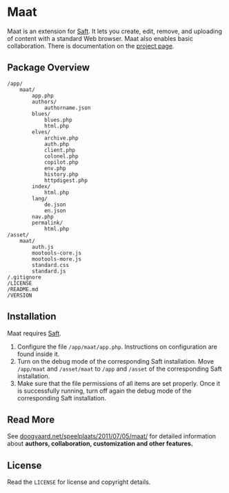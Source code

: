Maat
====

Maat is an extension for [Saft](https://github.com/bingobongo/saft). It lets you create, edit, remove, and uploading of content with a standard Web browser. Maat also enables basic collaboration. There is documentation on the [project page](http://doogvaard.net/speelplaats/2011/07/05/maat/).


Package Overview
----------------

	/app/
		maat/
			app.php
			authors/
				authorname.json
			blues/
				blues.php
				html.php
			elves/
				archive.php
				auth.php
				client.php
				colonel.php
				copilot.php
				env.php
				history.php
				httpdigest.php
			index/
				html.php
			lang/
				de.json
				en.json
			nav.php
			permalink/
				html.php
	/asset/
		maat/
			auth.js
			mootools-core.js
			mootools-more.js
			standard.css
			standard.js
	/.gitignore
	/LICENSE
	/README.md
	/VERSION


Installation
------------

Maat requires [Saft](https://github.com/bingobongo/saft).

1. Configure the file `/app/maat/app.php`. Instructions on configuration are found inside it.
2. Turn on the debug mode of the corresponding Saft installation. Move `/app/maat` and `/asset/maat` to `/app` and `/asset` of the corresponding Saft installation.
3. Make sure that the file permissions of all items are set properly. Once it is successfully running, turn off again the debug mode of the corresponding Saft installation.


Read More
---------

See [doogvaard.net/speelplaats/2011/07/05/maat/](http://doogvaard.net/speelplaats/2011/07/05/maat/) for detailed information about **authors, collaboration, customization and other features.**


License
-------

Read the `LICENSE` for license and copyright details.
